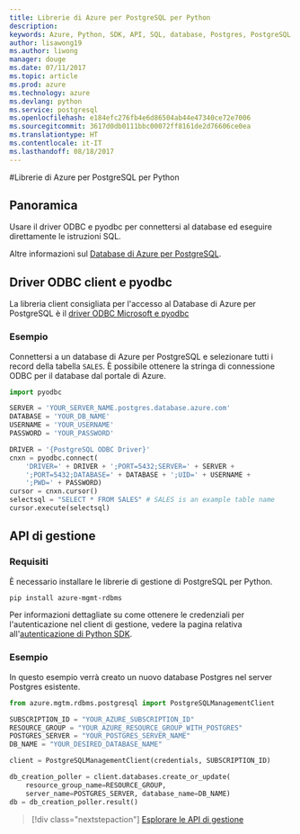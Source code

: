 ```yaml
---
title: Librerie di Azure per PostgreSQL per Python
description: 
keywords: Azure, Python, SDK, API, SQL, database, Postgres, PostgreSQL
author: lisawong19
ms.author: liwong
manager: douge
ms.date: 07/11/2017
ms.topic: article
ms.prod: azure
ms.technology: azure
ms.devlang: python
ms.service: postgresql
ms.openlocfilehash: e184efc276fb4e6d86504ab44e47340ce72e7006
ms.sourcegitcommit: 3617d0db0111bbc00072ff8161de2d76606ce0ea
ms.translationtype: HT
ms.contentlocale: it-IT
ms.lasthandoff: 08/18/2017
---
```

#<a name="azure-postgresql-libraries-for-python"></a>Librerie di Azure per PostgreSQL per Python

## <a name="overview"></a>Panoramica
Usare il driver ODBC e pyodbc per connettersi al database ed eseguire direttamente le istruzioni SQL.

Altre informazioni sul [Database di Azure per PostgreSQL](https://docs.microsoft.com/azure/postgresql/).

## <a name="client-odbc-driver-and-pyodbc"></a>Driver ODBC client e pyodbc
La libreria client consigliata per l'accesso al Database di Azure per PostgreSQL è il [driver ODBC Microsoft e pyodbc](https://docs.microsoft.com/azure/sql-database/sql-database-connect-query-python#install-the-python-and-database-communication-libraries)

### <a name="example"></a>Esempio 

Connettersi a un database di Azure per PostgreSQL e selezionare tutti i record della tabella `SALES`. È possibile ottenere la stringa di connessione ODBC per il database dal portale di Azure.

```python
import pyodbc

SERVER = 'YOUR_SERVER_NAME.postgres.database.azure.com'
DATABASE = 'YOUR_DB_NAME'
USERNAME = 'YOUR_USERNAME'
PASSWORD = 'YOUR_PASSWORD'

DRIVER = '{PostgreSQL ODBC Driver}'
cnxn = pyodbc.connect(
    'DRIVER=' + DRIVER + ';PORT=5432;SERVER=' + SERVER +
    ';PORT=5432;DATABASE=' + DATABASE + ';UID=' + USERNAME +
    ';PWD=' + PASSWORD)
cursor = cnxn.cursor()
selectsql = "SELECT * FROM SALES" # SALES is an example table name
cursor.execute(selectsql)
```

## <a name="management-api"></a>API di gestione
### <a name="requirements"></a>Requisiti
È necessario installare le librerie di gestione di PostgreSQL per Python.
```bash
pip install azure-mgmt-rdbms
```

Per informazioni dettagliate su come ottenere le credenziali per l'autenticazione nel client di gestione, vedere la pagina relativa all'[autenticazione di Python SDK](https://docs.microsoft.com/python/azure/python-sdk-azure-authenticate).

### <a name="example"></a>Esempio
In questo esempio verrà creato un nuovo database Postgres nel server Postgres esistente.
```python
from azure.mgtm.rdbms.postgresql import PostgreSQLManagementClient

SUBSCRIPTION_ID = "YOUR_AZURE_SUBSCRIPTION_ID"
RESOURCE_GROUP = "YOUR_AZURE_RESOURCE_GROUP_WITH_POSTGRES"
POSTGRES_SERVER = "YOUR_POSTGRES_SERVER_NAME"
DB_NAME = "YOUR_DESIRED_DATABASE_NAME"

client = PostgreSQLManagementClient(credentials, SUBSCRIPTION_ID)

db_creation_poller = client.databases.create_or_update(
    resource_group_name=RESOURCE_GROUP,
    server_name=POSTGRES_SERVER, database_name=DB_NAME)
db = db_creation_poller.result()
```

> [!div class="nextstepaction"]
> [Esplorare le API di gestione](/python/api/overview/azure/postgresql/managementlibrary)

